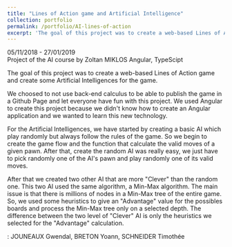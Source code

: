 ```yaml
---
title: "Lines of Action game and Artificial Intelligence"
collection: portfolio
permalink: /portfolio/AI-lines-of-action
excerpt: 'The goal of this project was to create a web-based Lines of Action game and create some Artificial Intelligences for the game.'
---
```


<span class="align-left"><i class="fa fa-clock"></i> 05/11/2018 - 27/01/2019</span><br>
<span class="cf"></span>
<span class="align-left"><i class="fa fa-angle-right"></i> Project of the AI course by Zoltan MIKLOS</span><span class="align-right"><i class="fa fa-cogs"></i> Angular, TypeScipt <br></span>
<span class="cf full"></span>



The goal of this project was to create a web-based Lines of Action game and create some Artificial Intelligences for the game.

We choosed to not use back-end calculus to be able to publish the game in a Github Page and let everyone have fun with this project. We used Angular to create this project because we didn't know how to create an Angular application and we wanted to learn this new technology.

For the Artificial Intelligences, we have started by creating a basic AI which play randomly but always follow the rules of the game. So we begin to create the game flow and the function that calculate the valid moves of a given pawn. After that, create the random AI was really easy, we just have to pick randomly one of the AI's pawn and play randomly one of its valid moves.

After that we created two other AI that are more "Clever" than the random one. This two AI used the same algorithm, a Min-Max algorithm. The main issue is that there is millions of nodes in a Min-Max tree of the entire game. So, we used some heuristics to give an "Advantage" value for the possibles boards and process the Min-Max tree only on a selected depth. The difference between the two level of "Clever" AI is only the heuristics we selected for the "Advantage" calculation.



<span class="align-left"><i class="fa fa-users"></i> : JOUNEAUX Gwendal, BRETON Yoann, SCHNEIDER Timothée</span>
